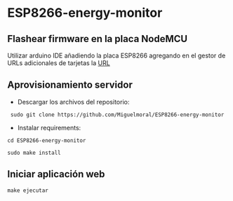# ESP8266-energy-monitor

## Flashear firmware en la placa NodeMCU
Utilizar arduino IDE añadiendo la placa ESP8266 agregando en el gestor de URLs adicionales de tarjetas la [URL](http://arduino.esp8266.com/stable/package_esp8266com_index.json) 

## Aprovisionamiento servidor

- Descargar los archivos del repositorio:

 ` sudo git clone https://github.com/Miguelmoral/ESP8266-energy-monitor`

- Instalar requirements:

 ` cd ESP8266-energy-monitor `

  `sudo make install `

## Iniciar aplicación web

` make ejecutar `
